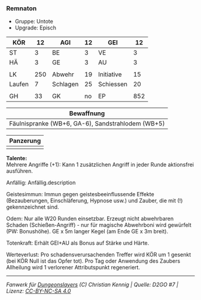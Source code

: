 ### Remnaton  
- Gruppe: Untote  
- Upgrade: Episch  

| KÖR | 12 | AGI | 12 | GEI | 12 |
| --- | --- | --- | --- | --- | --- |
| ST | 3 | BE | 3 | VE | 3 |
| HÄ | 3 | GE | 3 | AU | 3 |
|  |  |  |  |  |  |
| LK | 250 | Abwehr | 19 | Initiative | 15 |
| Laufen | 7 | Schlagen | 25 | Schiessen | 20 |
|  |  |  |  |  |  |
| GH | 33 | GK | no | EP | 852 |


| Bewaffnung |
| --- |
| Fäulnispranke (WB+6, GA-6), Sandstrahlodem (WB+5) |


| Panzerung |
| --- |
|  |


**Talente:**  
Mehrere Angriffe (+1): Kann 1 zusätzlichen Angriff in jeder Runde aktionsfrei ausführen.

Anfällig: Anfällig.description

Geistesimmun: Immun gegen geistesbeeinflussende Effekte (Bezauberungen, Einschläferung, Hypnose usw.) und Zauber, die mit (!) gekennzeichnet sind.

Odem: Nur alle W20 Runden einsetzbar. Erzeugt nicht abwehrbaren Schaden (Schießen-Angriff) - nur für magische Abwehrboni wird gewürfelt (PW: Bonushöhe). GE x 5m langer Kegel (am Ende GE x 3m breit).

Totenkraft: Erhält GEI+AU als Bonus auf Stärke und Härte.

Werteverlust: Pro schadensverursachenden Treffer wird KÖR um 1 gesenkt (bei KÖR Null ist das Opfer tot). Pro Tag oder Anwendung des Zaubers Allheilung wird 1 verlorener Attributspunkt regeneriert.





___
*Fanwerk für [Dungeonslayers](https://www.dungeonslayers.net/) (C) Christian Kennig | Quelle: D2GO #7 | Lizenz: [CC-BY-NC-SA 4.0](https://creativecommons.org/licenses/by-nc-sa/4.0/deed.de)*